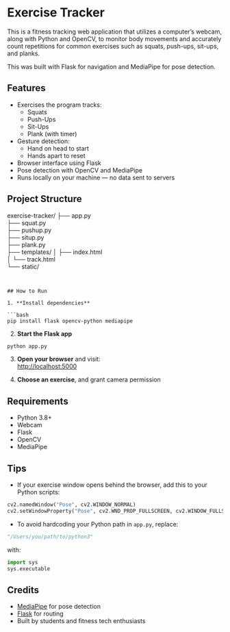 # Exercise Tracker

This is a fitness tracking web application that utilizes a computer’s webcam, along with Python and OpenCV, to monitor body movements and accurately count repetitions for common exercises such as squats, push-ups, sit-ups, and planks.

This was built with Flask for navigation and MediaPipe for pose detection.


## Features

- Exercises the program tracks:
  - Squats
  - Push-Ups
  - Sit-Ups
  - Plank (with timer)
- Gesture detection:
  - Hand on head to start
  - Hands apart to reset
- Browser interface using Flask
- Pose detection with OpenCV and MediaPipe
- Runs locally on your machine — no data sent to servers


## Project Structure

exercise-tracker/
├── app.py             
├── squat.py           
├── pushup.py         
├── situp.py           
├── plank.py           
├── templates/
│   ├── index.html     
│   └── track.html     
└── static/            
```


## How to Run

1. **Install dependencies**

```bash
pip install flask opencv-python mediapipe
```

2. **Start the Flask app**

```bash
python app.py
```

3. **Open your browser** and visit:  
   [http://localhost:5000](http://localhost:5000)

4. **Choose an exercise**, and grant camera permission


## Requirements

- Python 3.8+
- Webcam
- Flask
- OpenCV
- MediaPipe


## Tips

- If your exercise window opens behind the browser, add this to your Python scripts:

```python
cv2.namedWindow("Pose", cv2.WINDOW_NORMAL)
cv2.setWindowProperty("Pose", cv2.WND_PROP_FULLSCREEN, cv2.WINDOW_FULLSCREEN)
```

- To avoid hardcoding your Python path in `app.py`, replace:

```python
"/Users/you/path/to/python3"
```

with:

```python
import sys
sys.executable
```



## Credits

- [MediaPipe](https://mediapipe.dev) for pose detection
- [Flask](https://flask.palletsprojects.com/) for routing
- Built by students and fitness tech enthusiasts
